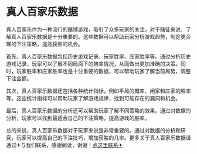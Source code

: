 # 真人百家乐数据

真人百家乐作为一种流行的赌博游戏，吸引了众多玩家的关注。对于赌徒来说，了解真人百家乐数据是十分重要的。这些数据可以帮助玩家分析游戏趋势，制定更合理的下注策略，提高获胜的机会。

首先，真人百家乐数据包括历史游戏记录、玩家胜率、庄家胜率等。通过分析历史游戏记录，玩家可以了解不同局面下的赔率情况，从而做出更加准确的决策。同时，玩家胜率和庄家胜率也是十分重要的数据，可以帮助玩家了解当前局势，调整下注金额。

其次，真人百家乐数据还包括各种统计指标，例如平局的概率、闲家和庄家的胜率等。这些统计指标可以帮助玩家了解游戏规律，找到可能存在的漏洞和机会。

最后，真人百家乐数据的分析还可以帮助玩家了解不同策略的效果。通过对数据的分析，玩家可以找到最适合自己的下注策略，提高游戏的胜率。

总的来说，真人百家乐数据对于玩家来说是非常重要的。通过对数据的分析和研究，玩家可以提高自己的下注技巧，增加获胜的几率。更多关于真人百家乐数据请通过✈与我们联系，感谢阅读，谢谢！[点这里联系✈](https://ww.k02.cc)